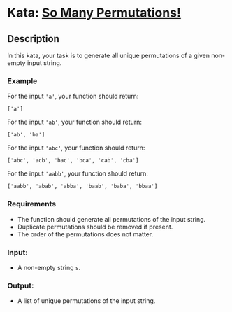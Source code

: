 # Kata: [So Many Permutations!](https://www.codewars.com/kata/5254ca2719453dcc0b00027d)

## Description
In this kata, your task is to generate all unique permutations of a given non-empty input string.

### Example
For the input `'a'`, your function should return:
```
['a']
```
For the input `'ab'`, your function should return:
```
['ab', 'ba']
```
For the input `'abc'`, your function should return:
```
['abc', 'acb', 'bac', 'bca', 'cab', 'cba']
```
For the input `'aabb'`, your function should return:
```
['aabb', 'abab', 'abba', 'baab', 'baba', 'bbaa']
```

### Requirements
- The function should generate all permutations of the input string.
- Duplicate permutations should be removed if present.
- The order of the permutations does not matter.

### Input:
- A non-empty string `s`.

### Output:
- A list of unique permutations of the input string.